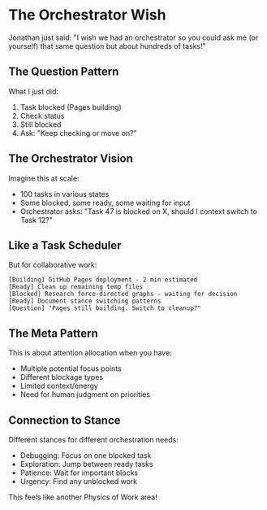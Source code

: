 # The Orchestrator Wish

Jonathan just said: "I wish we had an orchestrator so you could ask me (or yourself) that same question but about hundreds of tasks!"

## The Question Pattern

What I just did:
1. Task blocked (Pages building)
2. Check status
3. Still blocked
4. Ask: "Keep checking or move on?"

## The Orchestrator Vision

Imagine this at scale:
- 100 tasks in various states
- Some blocked, some ready, some waiting for input
- Orchestrator asks: "Task 47 is blocked on X, should I context switch to Task 12?"

## Like a Task Scheduler

But for collaborative work:
```
[Building] GitHub Pages deployment - 2 min estimated
[Ready] Clean up remaining temp files  
[Blocked] Research force-directed graphs - waiting for decision
[Ready] Document stance switching patterns
[Question] "Pages still building. Switch to cleanup?"
```

## The Meta Pattern

This is about attention allocation when you have:
- Multiple potential focus points
- Different blockage types
- Limited context/energy
- Need for human judgment on priorities

## Connection to Stance

Different stances for different orchestration needs:
- Debugging: Focus on one blocked task
- Exploration: Jump between ready tasks
- Patience: Wait for important blocks
- Urgency: Find any unblocked work

This feels like another Physics of Work area!